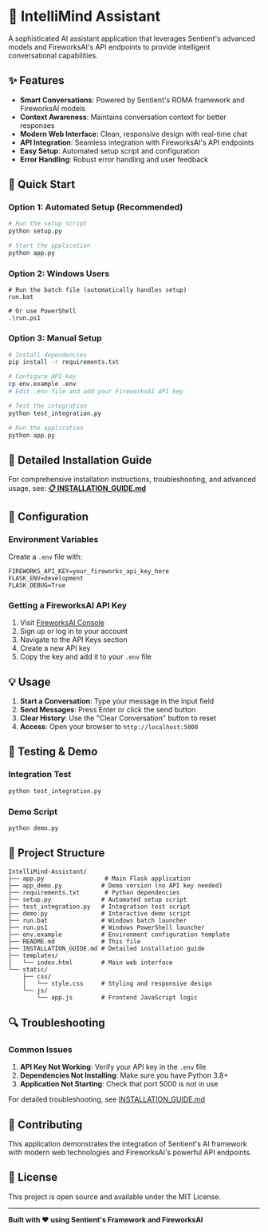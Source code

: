 # 🧠 IntelliMind Assistant

A sophisticated AI assistant application that leverages Sentient's advanced models and FireworksAI's API endpoints to provide intelligent conversational capabilities.

## ✨ Features

- **Smart Conversations**: Powered by Sentient's ROMA framework and FireworksAI models
- **Context Awareness**: Maintains conversation context for better responses
- **Modern Web Interface**: Clean, responsive design with real-time chat
- **API Integration**: Seamless integration with FireworksAI's API endpoints
- **Easy Setup**: Automated setup script and configuration
- **Error Handling**: Robust error handling and user feedback

## 🚀 Quick Start

### Option 1: Automated Setup (Recommended)
```bash
# Run the setup script
python setup.py

# Start the application
python app.py
```

### Option 2: Windows Users
```batch
# Run the batch file (automatically handles setup)
run.bat

# Or use PowerShell
.\run.ps1
```

### Option 3: Manual Setup
```bash
# Install dependencies
pip install -r requirements.txt

# Configure API key
cp env.example .env
# Edit .env file and add your FireworksAI API key

# Test the integration
python test_integration.py

# Run the application
python app.py
```

## 📖 Detailed Installation Guide

For comprehensive installation instructions, troubleshooting, and advanced usage, see:
**[📋 INSTALLATION_GUIDE.md](INSTALLATION_GUIDE.md)**

## 🔧 Configuration

### Environment Variables

Create a `.env` file with:
```env
FIREWORKS_API_KEY=your_fireworks_api_key_here
FLASK_ENV=development
FLASK_DEBUG=True
```

### Getting a FireworksAI API Key

1. Visit [FireworksAI Console](https://app.fireworks.ai/)
2. Sign up or log in to your account
3. Navigate to the API Keys section
4. Create a new API key
5. Copy the key and add it to your `.env` file

## 💡 Usage

1. **Start a Conversation**: Type your message in the input field
2. **Send Messages**: Press Enter or click the send button
3. **Clear History**: Use the "Clear Conversation" button to reset
4. **Access**: Open your browser to `http://localhost:5000`

## 🧪 Testing & Demo

### Integration Test
```bash
python test_integration.py
```

### Demo Script
```bash
python demo.py
```

## 📁 Project Structure

```
IntelliMind-Assistant/
├── app.py                 # Main Flask application
├── app_demo.py           # Demo version (no API key needed)
├── requirements.txt       # Python dependencies
├── setup.py              # Automated setup script
├── test_integration.py   # Integration test script
├── demo.py               # Interactive demo script
├── run.bat               # Windows batch launcher
├── run.ps1               # Windows PowerShell launcher
├── env.example           # Environment configuration template
├── README.md             # This file
├── INSTALLATION_GUIDE.md # Detailed installation guide
├── templates/
│   └── index.html        # Main web interface
└── static/
    ├── css/
    │   └── style.css     # Styling and responsive design
    └── js/
        └── app.js        # Frontend JavaScript logic
```

## 🔍 Troubleshooting

### Common Issues

1. **API Key Not Working**: Verify your API key in the `.env` file
2. **Dependencies Not Installing**: Make sure you have Python 3.8+
3. **Application Not Starting**: Check that port 5000 is not in use

For detailed troubleshooting, see [INSTALLATION_GUIDE.md](INSTALLATION_GUIDE.md)

## 🤝 Contributing

This application demonstrates the integration of Sentient's AI framework with modern web technologies and FireworksAI's powerful API endpoints.

## 📄 License

This project is open source and available under the MIT License.

---

**Built with ❤️ using Sentient's Framework and FireworksAI**
